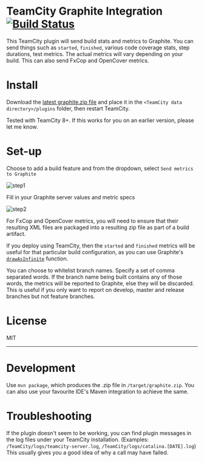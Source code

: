 
TeamCity Graphite Integration [![Build Status](https://travis-ci.org/mendhak/teamcity-graphite.svg?branch=master)](https://travis-ci.org/mendhak/teamcity-graphite)
===============

This TeamCity plugin will send build stats and metrics to Graphite.  You can send things such as `started`, `finished`, various code coverage stats, step durations, test metrics.  The actual metrics will vary depending on your build. This can also send FxCop and OpenCover metrics.



# Install

Download the [latest graphite.zip file](https://github.com/mendhak/teamcity-graphite/releases) and place it in the `<TeamCity data directory>/plugins` folder, then restart TeamCity.

Tested with TeamCity 8+.  If this works for you on an earlier version, please let me know.

# Set-up

Choose to add a build feature and from the dropdown, select `Send metrics to Graphite`

![step1](http://code.mendhak.com/teamcity-graphite/teamcity.graphite.1.png)


Fill in your Graphite server values and metric specs

![step2](http://code.mendhak.com/teamcity-graphite/teamcity.graphite.2.png)

For FxCop and OpenCover metrics, you will need to ensure that their resulting XML files are packaged into a resulting zip file as part of a build artifact. 

If you deploy using TeamCity, then the `started` and `finished` metrics will be useful for that particular build configuration, as you can use Graphite's [`drawAsInfinite`](http://graphite.readthedocs.org/en/1.0/functions.html#graphite.render.functions.drawAsInfinite) function.  

You can choose to whitelist branch names.  Specify a set of comma separated words.  If the branch name being built contains any of those words, the metrics will be reported to Graphite, else they will be discarded.  This is useful if you only want to report on develop, master and release branches but not feature branches.

# License

MIT


______________


# Development

Use `mvn package`, which produces the .zip file in `/target/graphite.zip`.  You can also use your favourite IDE's Maven integration to achieve the same.

# Troubleshooting

If the plugin doesn't seem to be working, you can find plugin messages in the log files under your TeamCity installation. (Examples: `/TeamCity/logs/teamcity-server.log`, `/TeamCity/logs/catalina.[DATE].log`)
This usually gives you a good idea of why a call may have failed.






